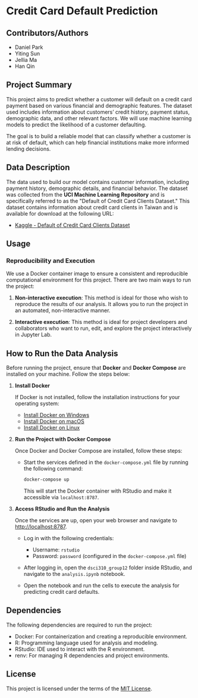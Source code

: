 # Credit Card Default Prediction

## Contributors/Authors
- Daniel Park
- Yiting Sun
- Jellia Ma
- Han Qin


## Project Summary
This project aims to predict whether a customer will default on a credit card payment based on various financial and demographic features. The dataset used includes information about customers’ credit history, payment status, demographic data, and other relevant factors. We will use machine learning models to predict the likelihood of a customer defaulting.

The goal is to build a reliable model that can classify whether a customer is at risk of default, which can help financial institutions make more informed lending decisions.

## Data Description
The data used to build our model contains customer information, including payment history, demographic details, and financial behavior. The dataset was collected from the **UCI Machine Learning Repository** and is specifically referred to as the "Default of Credit Card Clients Dataset." This dataset contains information about credit card clients in Taiwan and is available for download at the following URL:

- [Kaggle - Default of Credit Card Clients Dataset](https://www.kaggle.com/datasets/uciml/default-of-credit-card-clients-dataset)


## Usage

### Reproducibility and Execution

We use a Docker container image to ensure a consistent and reproducible computational environment for this project. There are two main ways to run the project:

1. **Non-interactive execution**: This method is ideal for those who wish to reproduce the results of our analysis. It allows you to run the project in an automated, non-interactive manner.
   
2. **Interactive execution**: This method is ideal for project developers and collaborators who want to run, edit, and explore the project interactively in Jupyter Lab.

## How to Run the Data Analysis

Before running the project, ensure that **Docker** and **Docker Compose** are installed on your machine. Follow the steps below:

1. **Install Docker**

   If Docker is not installed, follow the installation instructions for your operating system:

   - [Install Docker on Windows](https://docs.docker.com/docker-for-windows/install/)
   - [Install Docker on macOS](https://docs.docker.com/docker-for-mac/install/)
   - [Install Docker on Linux](https://docs.docker.com/engine/install/)


2. **Run the Project with Docker Compose**

   Once Docker and Docker Compose are installed, follow these steps:

   - Start the services defined in the `docker-compose.yml` file by running the following command:
     ```bash
     docker-compose up
     ```
     This will start the Docker container with RStudio and make it accessible via `localhost:8787`.

4. **Access RStudio and Run the Analysis**

   Once the services are up, open your web browser and navigate to [http://localhost:8787](http://localhost:8787).

   - Log in with the following credentials:
     - Username: `rstudio`
     - Password: `password` (configured in the `docker-compose.yml` file)
   
   - After logging in, open the `dsci310_group12` folder inside RStudio, and navigate to the `analysis.ipynb` notebook.

   - Open the notebook and run the cells to execute the analysis for predicting credit card defaults.

## Dependencies
The following dependencies are required to run the project:

- Docker: For containerization and creating a reproducible environment.
- R: Programming language used for analysis and modeling.
- RStudio: IDE used to interact with the R environment.
- renv: For managing R dependencies and project environments.

## License

This project is licensed under the terms of the [MIT License](./LICENSE.md).


















